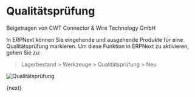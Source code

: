 # Qualitätsprüfung
<span class="text-muted contributed-by">Beigetragen von CWT Connector & Wire Technology GmbH</span>

In ERPNext können Sie eingehende und ausgehende Produkte für eine Qualitätsprüfung markieren. Um diese Funktion in ERPNext zu aktivieren, gehen Sie zu:

>  Lagerbestand > Werkzeuge > Qualitätsprüfung > Neu

<img class="screenshot" alt="Qualitätsprüfung" src="/assets/erpnext_docs/assets/img/stock/quality-inspection.png">

{next}
